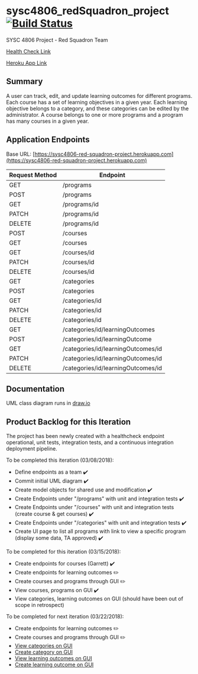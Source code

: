 # sysc4806_redSquadron_project [![Build Status](https://travis-ci.org/gsteelex/sysc4806_redSquadron_project.svg?branch=master)](https://travis-ci.org/gsteelex/sysc4806_redSquadron_project)
SYSC 4806 Project - Red Squadron Team 

[Health Check Link](https://sysc4806-red-squadron-project.herokuapp.com/healthCheck)

[Heroku App Link](https://sysc4806-red-squadron-project.herokuapp.com/healthCheck)


## Summary
A user can track, edit, and update learning outcomes for different programs. Each course has a set of learning objectives in a given year. Each learning objective belongs to a category, and these categories can be edited by the administrator. A course belongs to one or more programs and a program has many courses in a given year.

## Application Endpoints
Base URL: [https://sysc4806-red-squadron-project.herokuapp.com](https://sysc4806-red-squadron-project.herokuapp.com)

|Request Method|Endpoint|
|-------------|-------------|
|GET	| /programs |
|POST	|	/programs	|
|GET	|	/programs/id	|
|PATCH	|	/programs/id	|
|DELETE	|	/programs/id	|
|POST	|	/courses |
|GET	| 	/courses	|
|GET	| 	/courses/id	|
|PATCH	|	/courses/id	|
|DELETE	|	/courses/id	|
|GET	|	/categories	|
|POST	|	/categories	|
|GET	|	/categories/id	|
|PATCH	|	/categories/id	|
|DELETE	|	/categories/id	|
|GET	|	/categories/id/learningOutcomes	|
|POST	|	/categories/id/learningOutcome	|
|GET	|	/categories/id/learningOutcomes/id	|
|PATCH	|	/categories/id/learningOutcomes/id	|
|DELETE	|	/categories/id/learningOutcomes/id	|

## Documentation
UML class diagram runs in [draw.io](https://www.draw.io/)

## Product Backlog for this Iteration
The project has been newly created with a healthcheck endpoint operational, unit tests, integration tests, and a continuous integration deployment pipeline. 

To be completed this iteration (03/08/2018):
* Define endpoints as a team :heavy_check_mark:
* Commit initial UML diagram :heavy_check_mark:
* Create model objects for shared use and modification :heavy_check_mark:
* Create Endpoints under "/programs" with unit and integration tests :heavy_check_mark:
* Create Endpoints under "/courses" with unit and integration tests (create course & get courses) :heavy_check_mark:
* Create Endpoints under "/categories" with unit and integration tests :heavy_check_mark:
* Create UI page to list all programs with link to view a specific program (display some data, TA approved) :heavy_check_mark:

To be completed for this iteration (03/15/2018):
* Create endpoints for courses (Garrett) :heavy_check_mark:
* Create endpoints for learning outcomes :pencil2:
* Create courses and programs through GUI :pencil2:
* View courses, programs on GUI :heavy_check_mark:
* View categories, learning outcomes on GUI (should have been out of scope in retrospect)

To be completed for next iteration (03/22/2018):
* Create endpoints for learning outcomes :pencil2:
* Create courses and programs through GUI :pencil2:
* [View categories on GUI](https://github.com/gsteelex/sysc4806_redSquadron_project/projects/1#card-8187266)
* [Create category on GUI](https://github.com/gsteelex/sysc4806_redSquadron_project/projects/1#card-8187283)
* [View learning outcomes on GUI](https://github.com/gsteelex/sysc4806_redSquadron_project/projects/1#card-8031918)
* [Create learning outcome on GUI](https://github.com/gsteelex/sysc4806_redSquadron_project/projects/1#card-8187294)
